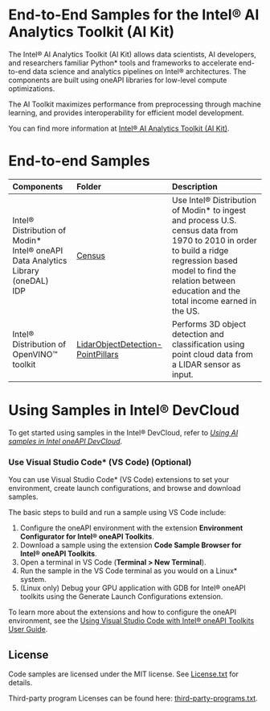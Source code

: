 # End-to-End Samples for the Intel® AI Analytics Toolkit (AI Kit)

The Intel® AI Analytics Toolkit (AI Kit) allows data scientists, AI
developers, and researchers familiar Python* tools and frameworks to
accelerate end-to-end data science and analytics pipelines on Intel®
architectures. The components are built using oneAPI libraries for low-level
compute optimizations.

The AI Toolkit maximizes performance from preprocessing
through machine learning, and provides interoperability for efficient model
development.

You can find more information at
[Intel® AI Analytics Toolkit (AI Kit)](https://software.intel.com/content/www/us/en/develop/tools/oneapi/ai-analytics-toolkit.html).


# End-to-end Samples

| Components         | Folder                 | Description
| :---               |:---                    |:---
| Intel® Distribution of Modin* <br> Intel® oneAPI Data Analytics Library (oneDAL) <br> IDP | [Census](Census)       | Use Intel® Distribution of Modin* to ingest and process U.S. census data from 1970 to 2010 in order to build a ridge regression based model to find the relation between education and the total income earned in the US.
| Intel® Distribution of OpenVINO™ toolkit           | [LidarObjectDetection-PointPillars](LidarObjectDetection-PointPillars) | Performs 3D object detection and classification using point cloud data from a LIDAR sensor as input.

# Using Samples in Intel® DevCloud
To get started using samples in the Intel® DevCloud, refer to [*Using AI samples in Intel oneAPI DevCloud*](https://github.com/intel-ai-tce/oneAPI-samples/tree/devcloud/AI-and-Analytics#using-samples-in-intel-oneapi-devcloud).


### Use Visual Studio Code* (VS Code) (Optional)
You can use Visual Studio Code* (VS Code) extensions to set your environment,
create launch configurations, and browse and download samples.

The basic steps to build and run a sample using VS Code include:
 1. Configure the oneAPI environment with the extension **Environment Configurator for Intel® oneAPI Toolkits**.
 2. Download a sample using the extension **Code Sample Browser for Intel® oneAPI Toolkits**.
 3. Open a terminal in VS Code (**Terminal > New Terminal**).
 4. Run the sample in the VS Code terminal as you would on a Linux* system.
 5. (Linux only) Debug your GPU application with GDB for Intel® oneAPI toolkits using the Generate Launch Configurations extension.

To learn more about the extensions and how to configure the oneAPI environment, see the 
[Using Visual Studio Code with Intel® oneAPI Toolkits User Guide](https://www.intel.com/content/www/us/en/develop/documentation/using-vs-code-with-intel-oneapi/top.html).


## License

Code samples are licensed under the MIT license. See [License.txt](https://github.com/oneapi-src/oneAPI-samples/blob/master/License.txt) for details.

Third-party program Licenses can be found here: [third-party-programs.txt](https://github.com/oneapi-src/oneAPI-samples/blob/master/third-party-programs.txt).